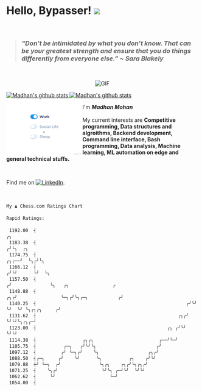 # Hello, Bypasser! <img src="https://raw.githubusercontent.com/MartinHeinz/MartinHeinz/master/wave.gif" width="30px">

<br>

> ###  *“Don’t be intimidated by what you don’t know. That can be your greatest strength and ensure that you do things differently from everyone else.” ~ Sara Blakely*

<br>

<p align = "center">
<img width="500" alt="GIF" src="https://64.media.tumblr.com/ca9e88da893983165efe900cfe141aba/tumblr_nnx3wcLEKt1qciqqno3_640.gifv" />
</p>

<a href="https://github.com/anuraghazra/github-readme-stats">
  <img align="centre" src="https://github-readme-stats.vercel.app/api?username=madhanmohans&show_icons=true&theme=omni&hide_border=true" width="500" alt="Madhan's github stats" />
  <img align ="centre" src="https://github-readme-streak-stats.herokuapp.com?user=madhanmohans&hide_border=true&layout=compact&show_icons=true&theme=omni&hide_border=true"  width="500" alt="Madhan's github stats"/>
</a>
<br>

<img src="https://github.com/madhanmohans/madhanmohans/blob/main/life_balance.gif" alt="side Image" align="left" width="200" height="auto" />

I'm ***Madhan Mohan***
<br><br>
My current interests are **Competitive programming, Data structures and algroithms, Backend development, Command line interface, Bash programming, Data analysis, Machine learning, ML automation on edge and general technical stuffs.**

<br>

Find me on [![LinkedIn][2.2]][2].

[1.2]: http://i.imgur.com/wWzX9uB.png (twitter icon without padding)
[2.2]: https://raw.githubusercontent.com/MartinHeinz/MartinHeinz/master/linkedin-3-16.png (LinkedIn icon without padding)
[2]: https://www.linkedin.com/in/madhan-mohan-s/


<!--[![Top Langs](https://github-readme-stats.vercel.app/api/top-langs/?username=madhanmohans&theme=omni)](https://github.com/anuraghazra/github-readme-stats)
<!--<img src="https://komarev.com/ghpvc/?username=madhanmohans&color=red" align="left" alt="madhanmohans"/> -->

<!--[![github-readme-twitter](https://github-readme-twitter.gazf.vercel.app/api?id=medi0cremind&theme=dark)](https://github.com/gazf/github-readme-twitter)-->

<br>

```
My ♟︎ Chess.com Ratings Chart

Rapid Ratings:

 1192.00  ┤                                                                   ╭╮
 1183.38  ┤                                                                  ╭╯╰╮  ╭╮
 1174.75  ┤                                                             ╭╮╭──╯  ╰╮╭╯╰╮
 1166.12  ┤                                                            ╭╯╰╯      ╰╯  ╰╮
 1157.50  ┤                                                           ╭╯              ╰╮   ╭╮                ╭
 1148.88  ┤                                                        ╭╮╭╯                ╰─╮╭╯╰╮╭─╮           ╭╯
 1140.25  ┤                                                       ╭╯╰╯                   ╰╯  ╰╯ ╰╮╭╮╭╮     ╭╯
 1131.62  ┤                                                    ╭╮╭╯                              ╰╯╰╯╰╮╭╮╭─╯
 1123.00  ┤                                                ╭╮ ╭╯╰╯                                    ╰╯╰╯
 1114.38  ┤                 ╭╮╭╮                        ╭──╯╰─╯
 1105.75  ┤          ╭─╮   ╭╯╰╯╰╮                      ╭╯
 1097.12  ┤         ╭╯ ╰─╮╭╯    ╰╮                  ╭╮╭╯
 1088.50  ┤╭─╮     ╭╯    ╰╯      ╰╮          ╭╮    ╭╯╰╯
 1079.88  ┼╯ ╰─╮  ╭╯              ╰╮╭╮    ╭╮╭╯╰╮╭╮╭╯
 1071.25  ┤    ╰╮╭╯                ╰╯╰╮ ╭─╯╰╯  ╰╯╰╯
 1062.62  ┤     ╰╯                    ╰─╯
 1054.00  ┤
```
